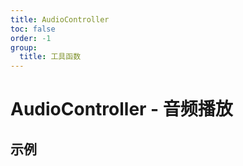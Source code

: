 ```yaml
---
title: AudioController
toc: false
order: -1
group:
  title: 工具函数
---
```


# AudioController - 音频播放

## 示例

<code src="./demo/index.tsx"></code>
